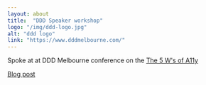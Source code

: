 ```yaml
---
layout: about
title:  "DDD Speaker workshop"
logo: "/img/ddd-logo.jpg"
alt: "ddd logo"
link: "https://www.dddmelbourne.com/"
---
```


Spoke at at DDD Melbourne conference on the [The 5 W's of A11y](/presentations/#ddd-five-ws-a11y)

[Blog post](/publications/#reinteractive-5-ws-a11y-2017)
